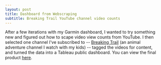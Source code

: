 ```yaml
---
layout: post
title: Dashboard from Webscraping
subtitle: Breaking Trail YouTube channel video counts
---
```


After a few iterations with my Garmin dashboard, I wanted to try something new and figured out how to scape video view counts from YouTube. I then selected one channel I've subscribed to -- [Breaking Trail](https://www.youtube.com/user/BreakingTrail) (an animal adventure channel I watch with my kids) -- tagged the videos for content, and turned the data into a Tableau public dashboard. You can view the final product [here](https://public.tableau.com/views/BraveWildernessTreemap/Dashboard?:embed=y&:display_count=yes).

